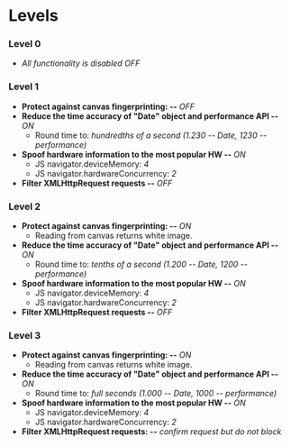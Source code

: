 # Levels
### Level 0
* *All functionality is disabled OFF*

### Level 1
* **Protect against canvas fingerprinting: --** *OFF*
* **Reduce the time accuracy of "Date" object and performance API --** *ON*
    * Round time to: *hundredths of a second (1.230 -- Date, 1230 -- performance)*
* **Spoof hardware information to the most popular HW --** *ON*
    * JS navigator.deviceMemory: *4*
    * JS navigator.hardwareConcurrency: *2*
* **Filter XMLHttpRequest requests --** *OFF*

### Level 2
* **Protect against canvas fingerprinting: --** *ON*
    * Reading from canvas returns white image.
* **Reduce the time accuracy of "Date" object and performance API --** *ON*
    * Round time to: *tenths of a second (1.200 -- Date, 1200 -- performance)*
* **Spoof hardware information to the most popular HW --** *ON*
    * JS navigator.deviceMemory: *4*
    * JS navigator.hardwareConcurrency: *2*
* **Filter XMLHttpRequest requests --** *OFF*

### Level 3
* **Protect against canvas fingerprinting: --** *ON*
    * Reading from canvas returns white image.
* **Reduce the time accuracy of "Date" object and performance API --** *ON*
    * Round time to: *full seconds (1.000 -- Date, 1000 -- performance)*
* **Spoof hardware information to the most popular HW --** *ON*
    * JS navigator.deviceMemory: *4*
    * JS navigator.hardwareConcurrency: *2*
* **Filter XMLHttpRequest requests: --** *confirm request but do not block*

